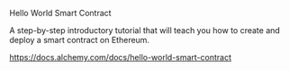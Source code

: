 Hello World Smart Contract

A step-by-step introductory tutorial that will teach you how to create and deploy a smart contract on Ethereum.

https://docs.alchemy.com/docs/hello-world-smart-contract

